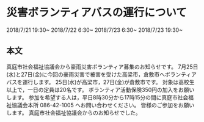 # 災害ボランティアバスの運行について
2018/7/21 19:30~
2018/7/22 6:30~
2018/7/23 6:30~
2018/7/23 19:30~
## 本文
真庭市社会福祉協議会から豪雨災害ボランティア募集のお知らせです。
7月25日(水)と27日(金)に今回の豪雨災害で被害を受けた高梁市，倉敷市へボランティアバスを運行します。
25日(水)が高梁市，27日(金)が倉敷市です。
対象は高校生以上で，一日の定員は20名です。
ボランティア活動保険350円の加入をお願いします。
参加を希望する人は，平日8時30分から17時15分の間に真庭市社会福祉協議会本所 086-42-1005 へお問い合わせください。
皆様のご参加をお願いします。
真庭市社会福祉協議会からのお知らせでした。
